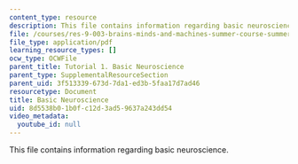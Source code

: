 ```yaml
---
content_type: resource
description: This file contains information regarding basic neuroscience.
file: /courses/res-9-003-brains-minds-and-machines-summer-course-summer-2015/8d5538b01b0fc12d3ad59637a243dd54_MITRES_9_003SUM15_tut1.pdf
file_type: application/pdf
learning_resource_types: []
ocw_type: OCWFile
parent_title: Tutorial 1. Basic Neuroscience
parent_type: SupplementalResourceSection
parent_uid: 3f513339-673d-7da1-ed3b-5faa17d7ad46
resourcetype: Document
title: Basic Neuroscience
uid: 8d5538b0-1b0f-c12d-3ad5-9637a243dd54
video_metadata:
  youtube_id: null
---
```

This file contains information regarding basic neuroscience.